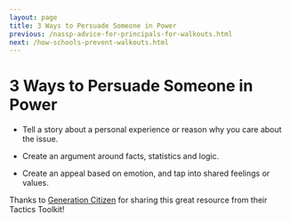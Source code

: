 ```yaml
---
layout: page
title: 3 Ways to Persuade Someone in Power
previous: /nassp-advice-for-principals-for-walkouts.html
next: /how-schools-prevent-walkouts.html
---
```


3 Ways to Persuade Someone in Power
=================

* Tell a story about a personal experience or reason why you care about the issue.

* Create an argument around facts, statistics and logic.

* Create an appeal based on emotion, and tap into shared feelings or values.

Thanks to [Generation Citizen](https://generationcitizen.org) for sharing this great resource from their Tactics Toolkit!

